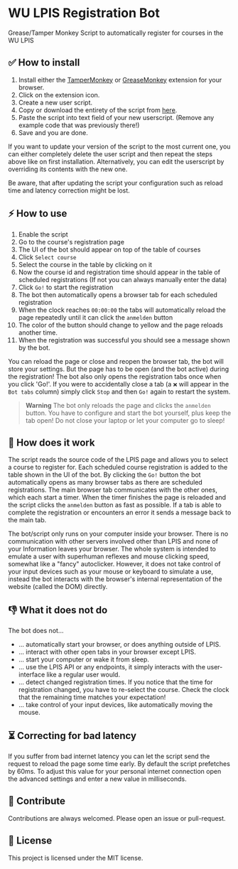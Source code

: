 # WU LPIS Registration Bot

Grease/Tamper Monkey Script to automatically register for courses in the WU LPIS

## ✅ How to install
1. Install either the [TamperMonkey](https://www.tampermonkey.net/) or
   [GreaseMonkey](https://www.greasespot.net/) extension for your browser.
1. Click on the extension icon.
1. Create a new user script.
1. Copy or download the entirety of the script from
   [here](https://raw.githubusercontent.com/PreyMa/WU-LPIS-bot/master/wubot.js).
1. Paste the script into text field of your new userscript. (Remove any example code
  that was previously there!)
1. Save and you are done.

If you want to update your version of the script to the most current one, you can
either completely delete the user script and then repeat the steps above like on
first installation. Alternatively, you can edit the userscript by overriding its contents
with the new one.

Be aware, that after updating the script your configuration such as reload time 
and latency correction might be lost.

## ⚡ How to use
1. Enable the script
1. Go to the course's registration page
1. The UI of the bot should appear on top of the table of courses
1. Click `Select course`
1. Select the course in the table by clicking on it
1. Now the course id and registration time should appear in the table of scheduled 
   registrations (If not you can always manually enter the data)
2. Click `Go!` to start the registration
3. The bot then automatically opens a browser tab for each scheduled registration
4. When the clock reaches `00:00:00` the tabs will automatically reload the page
   repeatedly until it can click the `anmelden` button
5. The color of the button should change to yellow and the page reloads another time.
6. When the registration was successful you should see a message shown by the bot.

You can reload the page or close and reopen the browser tab, the bot will store
your settings. But the page has to be open (and the bot active) during the registration!
The bot also only opens the registration tabs once when you click 'Go!'. If you
were to accidentally close a tab (a `❌` will appear in the `Bot tabs` column)
simply click `Stop` and then `Go!` again to restart the system.

> **Warning**
> The bot only reloads the page and clicks the `anmelden` button. You have to
> configure and start the bot yourself, plus keep the tab open!
> Do not close your laptop or let your computer go to sleep!

## 🤔 How does it work
The script reads the source code of the LPIS page and allows you to select a course
to register for. Each scheduled course registration is added to the table shown in
the UI of the bot. By clicking the `Go!` button the bot automatically opens as many 
browser tabs as there are scheduled registrations. The main browser tab communicates
with the other ones, which each start a timer. When the timer finishes the page is
reloaded and the script clicks the `anmelden` button as fast as possible. If a tab
is able to complete the registration or encounters an error it sends a message back
to the main tab.

The bot/script only runs on your computer inside your browser.
There is no communication with other servers involved other than LPIS and none of
your Information leaves your browser. The whole system is intended to emulate
a user with superhuman reflexes and mouse clicking speed, somewhat like a "fancy"
autoclicker. However, it does not take control of your input devices such as your
mouse or keyboard to simulate a use, instead the bot interacts with the browser's
internal representation of the website (called the DOM) directly.

## 👎 What it does not do
The bot does not...

* ... automatically start your browser, or does anything outside of LPIS.
* ... interact with other open tabs in your browser except LPIS.
* ... start your computer or wake it from sleep.
* ... use the LPIS API or any endpoints, it simply interacts with the user-interface
  like a regular user would.
* ... detect changed registration times. If you notice that the time for registration
  changed, you have to re-select the course. Check the clock that the remaining time
  matches your expectation!
* ... take control of your input devices, like automatically moving the mouse.

## ⏳ Correcting for bad latency
If you suffer from bad internet latency you can let the script send the request to
reload the page some time early. By default the script prefetches by 60ms. To adjust
this value for your personal internet connection open the advanced settings and
enter a new value in milliseconds.

## 🤝 Contribute
Contributions are always welcomed. Please open an issue or pull-request.

## 📃 License
This project is licensed under the MIT license.
